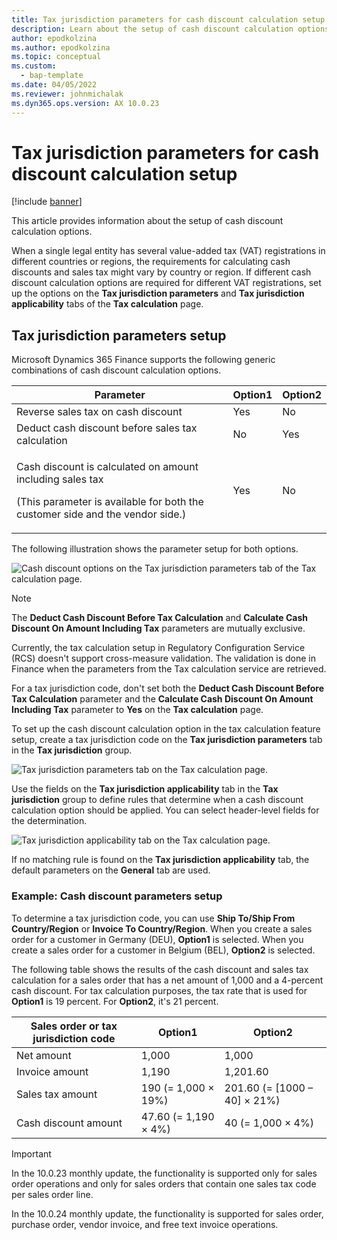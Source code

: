 ```yaml
---
title: Tax jurisdiction parameters for cash discount calculation setup
description: Learn about the setup of cash discount calculation options, including a table that outlines setup for various parameters.
author: epodkolzina
ms.author: epodkolzina
ms.topic: conceptual
ms.custom: 
  - bap-template
ms.date: 04/05/2022
ms.reviewer: johnmichalak
ms.dyn365.ops.version: AX 10.0.23
---
```


# Tax jurisdiction parameters for cash discount calculation setup

[!include [banner](../../includes/banner.md)]

This article provides information about the setup of cash discount calculation options.

When a single legal entity has several value-added tax (VAT) registrations in different countries or regions, the requirements for calculating cash discounts and sales tax might vary by country or region. If different cash discount calculation options are required for different VAT registrations, set up the options on the **Tax jurisdiction parameters** and **Tax jurisdiction applicability** tabs of the **Tax calculation** page.

## Tax jurisdiction parameters setup

Microsoft Dynamics 365 Finance supports the following generic combinations of cash discount calculation options.

| Parameter | Option1 | Option2 |
|---|---|---|
| Reverse sales tax on cash discount | Yes | No |
| Deduct cash discount before sales tax calculation | No | Yes |
| <p>Cash discount is calculated on amount including sales tax</p><p>(This parameter is available for both the customer side and the vendor side.)</p> | Yes | No |

The following illustration shows the parameter setup for both options.

![Cash discount options on the Tax jurisdiction parameters tab of the Tax calculation page.](../media/TaxJurisdictionCashDisc_01.png)

> [!NOTE]
> The **Deduct Cash Discount Before Tax Calculation** and **Calculate Cash Discount On Amount Including Tax** parameters are mutually exclusive.
>
> Currently, the tax calculation setup in Regulatory Configuration Service (RCS) doesn't support cross-measure validation. The validation is done in Finance when the parameters from the Tax calculation service are retrieved.
> 
> For a tax jurisdiction code, don't set both the **Deduct Cash Discount Before Tax Calculation** parameter and the **Calculate Cash Discount On Amount Including Tax** parameter to **Yes** on the **Tax calculation** page.

To set up the cash discount calculation option in the tax calculation feature setup, create a tax jurisdiction code on the **Tax jurisdiction parameters** tab in the **Tax jurisdiction** group.

![Tax jurisdiction parameters tab on the Tax calculation page.](../media/TaxJurisdictionCashDisc_02NewUI.png)

Use the fields on the **Tax jurisdiction applicability** tab in the **Tax jurisdiction** group to define rules that determine when a cash discount calculation option should be applied. You can select header-level fields for the determination.

![Tax jurisdiction applicability tab on the Tax calculation page.](../media/TaxJurisdictionCashDisc_03NewUI.png)

If no matching rule is found on the **Tax jurisdiction applicability** tab, the default parameters on the **General** tab are used.

### Example: Cash discount parameters setup

To determine a tax jurisdiction code, you can use **Ship To/Ship From Country/Region** or **Invoice To Country/Region**. When you create a sales order for a customer in Germany (DEU), **Option1** is selected. When you create a sales order for a customer in Belgium (BEL), **Option2** is selected.

The following table shows the results of the cash discount and sales tax calculation for a sales order that has a net amount of 1,000 and a 4-percent cash discount. For tax calculation purposes, the tax rate that is used for **Option1** is 19 percent. For **Option2**, it's 21 percent.

| Sales order or tax jurisdiction code | Option1 | Option2 |
|---|---|---|
| Net amount | 1,000 | 1,000 |
| Invoice amount | 1,190 | 1,201.60 |
| Sales tax amount | 190 (= 1,000 × 19%) | 201.60 (= \[1000 – 40\] × 21%) |
| Cash discount amount | 47.60 (= 1,190 × 4%) | 40 (= 1,000 × 4%) |

> [!IMPORTANT]
> In the 10.0.23 monthly update, the functionality is supported only for sales order operations and only for sales orders that contain one sales tax code per sales order line.
> 
> In the 10.0.24 monthly update, the functionality is supported for sales order, purchase order, vendor invoice, and free text invoice operations.
